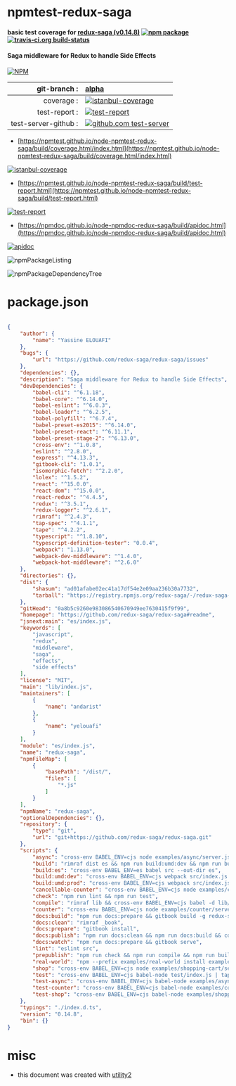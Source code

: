 # npmtest-redux-saga

#### basic test coverage for  [redux-saga (v0.14.8)](https://github.com/redux-saga/redux-saga#readme)  [![npm package](https://img.shields.io/npm/v/npmtest-redux-saga.svg?style=flat-square)](https://www.npmjs.org/package/npmtest-redux-saga) [![travis-ci.org build-status](https://api.travis-ci.org/npmtest/node-npmtest-redux-saga.svg)](https://travis-ci.org/npmtest/node-npmtest-redux-saga)

#### Saga middleware for Redux to handle Side Effects

[![NPM](https://nodei.co/npm/redux-saga.png?downloads=true&downloadRank=true&stars=true)](https://www.npmjs.com/package/redux-saga)

| git-branch : | [alpha](https://github.com/npmtest/node-npmtest-redux-saga/tree/alpha)|
|--:|:--|
| coverage : | [![istanbul-coverage](https://npmtest.github.io/node-npmtest-redux-saga/build/coverage.badge.svg)](https://npmtest.github.io/node-npmtest-redux-saga/build/coverage.html/index.html)|
| test-report : | [![test-report](https://npmtest.github.io/node-npmtest-redux-saga/build/test-report.badge.svg)](https://npmtest.github.io/node-npmtest-redux-saga/build/test-report.html)|
| test-server-github : | [![github.com test-server](https://npmtest.github.io/node-npmtest-redux-saga/GitHub-Mark-32px.png)](https://npmtest.github.io/node-npmtest-redux-saga/build/app/index.html) | | build-artifacts : | [![build-artifacts](https://npmtest.github.io/node-npmtest-redux-saga/glyphicons_144_folder_open.png)](https://github.com/npmtest/node-npmtest-redux-saga/tree/gh-pages/build)|

- [https://npmtest.github.io/node-npmtest-redux-saga/build/coverage.html/index.html](https://npmtest.github.io/node-npmtest-redux-saga/build/coverage.html/index.html)

[![istanbul-coverage](https://npmtest.github.io/node-npmtest-redux-saga/build/screenCapture.buildCi.browser.%252Ftmp%252Fbuild%252Fcoverage.lib.html.png)](https://npmtest.github.io/node-npmtest-redux-saga/build/coverage.html/index.html)

- [https://npmtest.github.io/node-npmtest-redux-saga/build/test-report.html](https://npmtest.github.io/node-npmtest-redux-saga/build/test-report.html)

[![test-report](https://npmtest.github.io/node-npmtest-redux-saga/build/screenCapture.buildCi.browser.%252Ftmp%252Fbuild%252Ftest-report.html.png)](https://npmtest.github.io/node-npmtest-redux-saga/build/test-report.html)

- [https://npmdoc.github.io/node-npmdoc-redux-saga/build/apidoc.html](https://npmdoc.github.io/node-npmdoc-redux-saga/build/apidoc.html)

[![apidoc](https://npmdoc.github.io/node-npmdoc-redux-saga/build/screenCapture.buildCi.browser.%252Ftmp%252Fbuild%252Fapidoc.html.png)](https://npmdoc.github.io/node-npmdoc-redux-saga/build/apidoc.html)

![npmPackageListing](https://npmtest.github.io/node-npmtest-redux-saga/build/screenCapture.npmPackageListing.svg)

![npmPackageDependencyTree](https://npmtest.github.io/node-npmtest-redux-saga/build/screenCapture.npmPackageDependencyTree.svg)



# package.json

```json

{
    "author": {
        "name": "Yassine ELOUAFI"
    },
    "bugs": {
        "url": "https://github.com/redux-saga/redux-saga/issues"
    },
    "dependencies": {},
    "description": "Saga middleware for Redux to handle Side Effects",
    "devDependencies": {
        "babel-cli": "^6.1.18",
        "babel-core": "^6.14.0",
        "babel-eslint": "^6.0.3",
        "babel-loader": "^6.2.5",
        "babel-polyfill": "^6.7.4",
        "babel-preset-es2015": "^6.14.0",
        "babel-preset-react": "^6.11.1",
        "babel-preset-stage-2": "^6.13.0",
        "cross-env": "^1.0.8",
        "eslint": "^2.8.0",
        "express": "^4.13.3",
        "gitbook-cli": "1.0.1",
        "isomorphic-fetch": "^2.2.0",
        "lolex": "^1.5.2",
        "react": "^15.0.0",
        "react-dom": "^15.0.0",
        "react-redux": "^4.4.5",
        "redux": "^3.5.1",
        "redux-logger": "^2.6.1",
        "rimraf": "^2.4.3",
        "tap-spec": "^4.1.1",
        "tape": "^4.2.2",
        "typescript": "^1.8.10",
        "typescript-definition-tester": "0.0.4",
        "webpack": "1.13.0",
        "webpack-dev-middleware": "^1.4.0",
        "webpack-hot-middleware": "^2.6.0"
    },
    "directories": {},
    "dist": {
        "shasum": "ad01afabe02ec41a17df54e2e09aa236b30a7732",
        "tarball": "https://registry.npmjs.org/redux-saga/-/redux-saga-0.14.8.tgz"
    },
    "gitHead": "0a8b5c9260e983086540670949ee7630415f9f99",
    "homepage": "https://github.com/redux-saga/redux-saga#readme",
    "jsnext:main": "es/index.js",
    "keywords": [
        "javascript",
        "redux",
        "middleware",
        "saga",
        "effects",
        "side effects"
    ],
    "license": "MIT",
    "main": "lib/index.js",
    "maintainers": [
        {
            "name": "andarist"
        },
        {
            "name": "yelouafi"
        }
    ],
    "module": "es/index.js",
    "name": "redux-saga",
    "npmFileMap": [
        {
            "basePath": "/dist/",
            "files": [
                "*.js"
            ]
        }
    ],
    "npmName": "redux-saga",
    "optionalDependencies": {},
    "repository": {
        "type": "git",
        "url": "git+https://github.com/redux-saga/redux-saga.git"
    },
    "scripts": {
        "async": "cross-env BABEL_ENV=cjs node examples/async/server.js",
        "build": "rimraf dist es && npm run build:umd:dev && npm run build:umd:prod && npm run build:es",
        "build:es": "cross-env BABEL_ENV=es babel src --out-dir es",
        "build:umd:dev": "cross-env BABEL_ENV=cjs webpack src/index.js dist/redux-saga.js --config webpack.config.dev.js",
        "build:umd:prod": "cross-env BABEL_ENV=cjs webpack src/index.js dist/redux-saga.min.js --config webpack.config.prod.js",
        "cancellable-counter": "cross-env BABEL_ENV=cjs node examples/cancellable-counter/server.js",
        "check": "npm run lint && npm run test",
        "compile": "rimraf lib && cross-env BABEL_ENV=cjs babel -d lib/ src/",
        "counter": "cross-env BABEL_ENV=cjs node examples/counter/server.js",
        "docs:build": "npm run docs:prepare && gitbook build -g redux-saga/redux-saga",
        "docs:clean": "rimraf _book",
        "docs:prepare": "gitbook install",
        "docs:publish": "npm run docs:clean && npm run docs:build && cd _book && git init && git commit --allow-empty -m 'update book' && git checkout -b gh-pages && touch .nojekyll && git add . && git commit -am 'update book' && git push git@github.com:redux-saga/redux-saga gh-pages --force",
        "docs:watch": "npm run docs:prepare && gitbook serve",
        "lint": "eslint src",
        "prepublish": "npm run check && npm run compile && npm run build",
        "real-world": "npm --prefix examples/real-world install examples/real-world && cross-env BABEL_ENV=cjs node --require babel-register examples/real-world/server.js",
        "shop": "cross-env BABEL_ENV=cjs node examples/shopping-cart/server.js",
        "test": "cross-env BABEL_ENV=cjs babel-node test/index.js | tap-spec",
        "test-async": "cross-env BABEL_ENV=cjs babel-node examples/async/test/sagas.js | tap-spec",
        "test-counter": "cross-env BABEL_ENV=cjs babel-node examples/counter/test/sagas.js | tap-spec",
        "test-shop": "cross-env BABEL_ENV=cjs babel-node examples/shopping-cart/test/sagas.js | tap-spec"
    },
    "typings": "./index.d.ts",
    "version": "0.14.8",
    "bin": {}
}
```



# misc
- this document was created with [utility2](https://github.com/kaizhu256/node-utility2)
